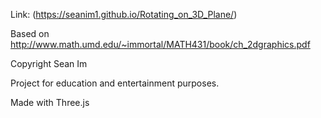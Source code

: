 Link: (https://seanim1.github.io/Rotating_on_3D_Plane/)

Based on http://www.math.umd.edu/~immortal/MATH431/book/ch_2dgraphics.pdf

Copyright Sean Im

Project for education and entertainment purposes.

Made with Three.js
